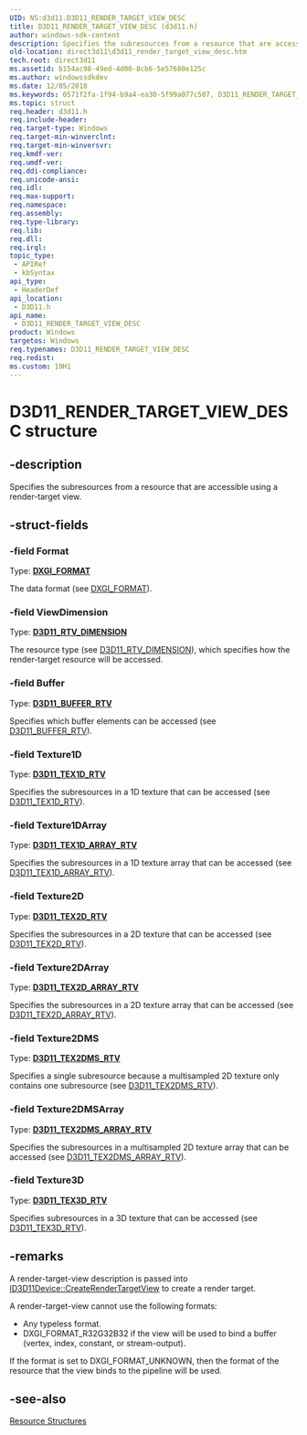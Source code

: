 ```yaml
---
UID: NS:d3d11.D3D11_RENDER_TARGET_VIEW_DESC
title: D3D11_RENDER_TARGET_VIEW_DESC (d3d11.h)
author: windows-sdk-content
description: Specifies the subresources from a resource that are accessible using a render-target view.
old-location: direct3d11\d3d11_render_target_view_desc.htm
tech.root: direct3d11
ms.assetid: b154ac98-49ed-4d00-8cb6-5e57680e125c
ms.author: windowssdkdev
ms.date: 12/05/2018
ms.keywords: 0571f2fa-1f94-b9a4-ea30-5f99a077c507, D3D11_RENDER_TARGET_VIEW_DESC, D3D11_RENDER_TARGET_VIEW_DESC structure [Direct3D 11], d3d11/D3D11_RENDER_TARGET_VIEW_DESC, direct3d11.d3d11_render_target_view_desc
ms.topic: struct
req.header: d3d11.h
req.include-header: 
req.target-type: Windows
req.target-min-winverclnt: 
req.target-min-winversvr: 
req.kmdf-ver: 
req.umdf-ver: 
req.ddi-compliance: 
req.unicode-ansi: 
req.idl: 
req.max-support: 
req.namespace: 
req.assembly: 
req.type-library: 
req.lib: 
req.dll: 
req.irql: 
topic_type:
 - APIRef
 - kbSyntax
api_type:
 - HeaderDef
api_location:
 - D3D11.h
api_name:
 - D3D11_RENDER_TARGET_VIEW_DESC
product: Windows
targetos: Windows
req.typenames: D3D11_RENDER_TARGET_VIEW_DESC
req.redist: 
ms.custom: 19H1
---
```


# D3D11_RENDER_TARGET_VIEW_DESC structure


## -description


Specifies the subresources from a resource that are accessible using a render-target view.


## -struct-fields




### -field Format

Type: <b><a href="https://docs.microsoft.com/windows/desktop/api/dxgiformat/ne-dxgiformat-dxgi_format">DXGI_FORMAT</a></b>

The data format (see <a href="https://docs.microsoft.com/windows/desktop/api/dxgiformat/ne-dxgiformat-dxgi_format">DXGI_FORMAT</a>).


### -field ViewDimension

Type: <b><a href="https://docs.microsoft.com/windows/desktop/api/d3d11/ne-d3d11-d3d11_rtv_dimension">D3D11_RTV_DIMENSION</a></b>

The resource type (see <a href="https://docs.microsoft.com/windows/desktop/api/d3d11/ne-d3d11-d3d11_rtv_dimension">D3D11_RTV_DIMENSION</a>), which specifies how the render-target resource will be accessed.


### -field Buffer

Type: <b><a href="https://docs.microsoft.com/windows/desktop/api/d3d11/ns-d3d11-d3d11_buffer_rtv">D3D11_BUFFER_RTV</a></b>

Specifies which buffer elements can be accessed (see <a href="https://docs.microsoft.com/windows/desktop/api/d3d11/ns-d3d11-d3d11_buffer_rtv">D3D11_BUFFER_RTV</a>).


### -field Texture1D

Type: <b><a href="https://docs.microsoft.com/windows/desktop/api/d3d11/ns-d3d11-d3d11_tex1d_rtv">D3D11_TEX1D_RTV</a></b>

Specifies the subresources in a 1D texture that can be accessed (see <a href="https://docs.microsoft.com/windows/desktop/api/d3d11/ns-d3d11-d3d11_tex1d_rtv">D3D11_TEX1D_RTV</a>).


### -field Texture1DArray

Type: <b><a href="https://docs.microsoft.com/windows/desktop/api/d3d11/ns-d3d11-d3d11_tex1d_array_rtv">D3D11_TEX1D_ARRAY_RTV</a></b>

Specifies the subresources in a 1D texture array that can be accessed (see <a href="https://docs.microsoft.com/windows/desktop/api/d3d11/ns-d3d11-d3d11_tex1d_array_rtv">D3D11_TEX1D_ARRAY_RTV</a>).


### -field Texture2D

Type: <b><a href="https://docs.microsoft.com/windows/desktop/api/d3d11/ns-d3d11-d3d11_tex2d_rtv">D3D11_TEX2D_RTV</a></b>

Specifies the subresources in a 2D texture that can be accessed (see <a href="https://docs.microsoft.com/windows/desktop/api/d3d11/ns-d3d11-d3d11_tex2d_rtv">D3D11_TEX2D_RTV</a>).


### -field Texture2DArray

Type: <b><a href="https://docs.microsoft.com/windows/desktop/api/d3d11/ns-d3d11-d3d11_tex2d_array_rtv">D3D11_TEX2D_ARRAY_RTV</a></b>

Specifies the subresources in a 2D texture array that can be accessed (see <a href="https://docs.microsoft.com/windows/desktop/api/d3d11/ns-d3d11-d3d11_tex2d_array_rtv">D3D11_TEX2D_ARRAY_RTV</a>).


### -field Texture2DMS

Type: <b><a href="https://docs.microsoft.com/windows/desktop/api/d3d11/ns-d3d11-d3d11_tex2dms_rtv">D3D11_TEX2DMS_RTV</a></b>

Specifies a single subresource because a multisampled 2D texture only contains one subresource (see <a href="https://docs.microsoft.com/windows/desktop/api/d3d11/ns-d3d11-d3d11_tex2dms_rtv">D3D11_TEX2DMS_RTV</a>).


### -field Texture2DMSArray

Type: <b><a href="https://docs.microsoft.com/windows/desktop/api/d3d11/ns-d3d11-d3d11_tex2dms_array_rtv">D3D11_TEX2DMS_ARRAY_RTV</a></b>

Specifies the subresources in a multisampled 2D texture array that can be accessed (see <a href="https://docs.microsoft.com/windows/desktop/api/d3d11/ns-d3d11-d3d11_tex2dms_array_rtv">D3D11_TEX2DMS_ARRAY_RTV</a>).


### -field Texture3D

Type: <b><a href="https://docs.microsoft.com/windows/desktop/api/d3d11/ns-d3d11-d3d11_tex3d_rtv">D3D11_TEX3D_RTV</a></b>

Specifies subresources in a 3D texture that can be accessed (see <a href="https://docs.microsoft.com/windows/desktop/api/d3d11/ns-d3d11-d3d11_tex3d_rtv">D3D11_TEX3D_RTV</a>).


## -remarks



A render-target-view description is passed into <a href="https://docs.microsoft.com/windows/desktop/api/d3d11/nf-d3d11-id3d11device-createrendertargetview">ID3D11Device::CreateRenderTargetView</a> to create a render target.

A render-target-view cannot use the following formats:

<ul>
<li>Any typeless format.</li>
<li>DXGI_FORMAT_R32G32B32 if the view will be used to bind a buffer (vertex, index, constant, or stream-output).</li>
</ul>
If the format is set to DXGI_FORMAT_UNKNOWN, then the format of the resource that the view binds to the pipeline will be used.




## -see-also




<a href="https://docs.microsoft.com/windows/desktop/direct3d11/d3d11-graphics-reference-resource-structures">Resource Structures</a>
 

 

